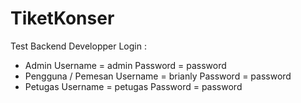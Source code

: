 # TiketKonser
Test Backend Developper
Login :
- Admin
Username = admin
Password = password
- Pengguna / Pemesan
Username = brianly
Password = password
- Petugas
Username = petugas
Password = password
